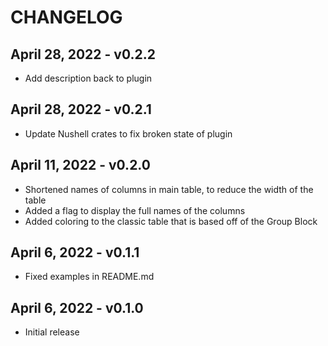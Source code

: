 # CHANGELOG

## April 28, 2022 - v0.2.2

- Add description back to plugin

## April 28, 2022 - v0.2.1

- Update Nushell crates to fix broken state of plugin

## April 11, 2022 - v0.2.0

- Shortened names of columns in main table, to reduce the width of the table
- Added a flag to display the full names of the columns
- Added coloring to the classic table that is based off of the Group Block

## April 6, 2022 - v0.1.1

- Fixed examples in README.md

## April 6, 2022 - v0.1.0

- Initial release
